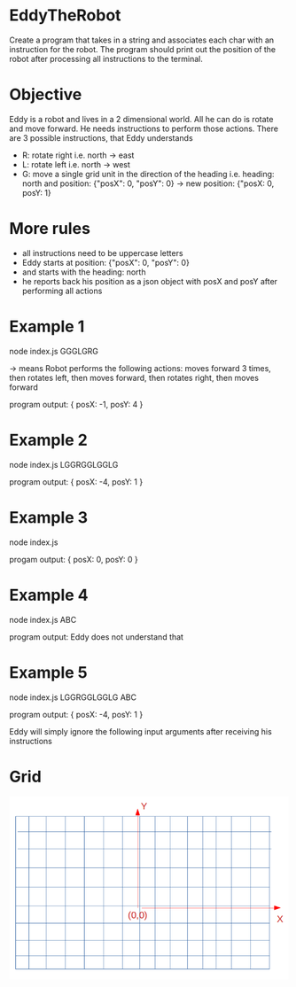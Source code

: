 # EddyTheRobot

Create a program that takes in a string and associates each char with an instruction for the robot. The program should print out the position of the robot after processing all instructions to the terminal.

Objective
=====

Eddy is a robot and lives in a 2 dimensional world. All he can do is rotate and move forward.
He needs instructions to perform those actions.
There are 3 possible instructions, that Eddy understands 

* R: rotate right i.e. north -> east
* L: rotate left i.e. north -> west
* G: move a single grid unit in the direction of the heading 
i.e. heading: north and position: {"posX": 0, "posY": 0} -> new position: {"posX: 0, posY: 1}

More rules
====

* all instructions need to be uppercase letters
* Eddy starts at position: {"posX": 0, "posY": 0} 
* and starts with the heading: north
* he reports back his position as a json object with posX and posY after performing all actions

Example 1
=====

node index.js GGGLGRG

-> means Robot performs the following actions: moves forward 3 times, then rotates left, then moves forward, then rotates right, then moves forward

program output: { posX: -1, posY: 4 }

Example 2
=====

node index.js LGGRGGLGGLG

program output: { posX: -4, posY: 1 }

Example 3
=====


node index.js

progam output: { posX: 0, posY: 0 }

Example 4
=====

node index.js ABC

program output: Eddy does not understand that

Example 5
=====

node index.js LGGRGGLGGLG ABC

program output: { posX: -4, posY: 1 }

Eddy will simply ignore the following input arguments after receiving his instructions

Grid
=====

![Screenshot](2-dimens-coord-system.png)
